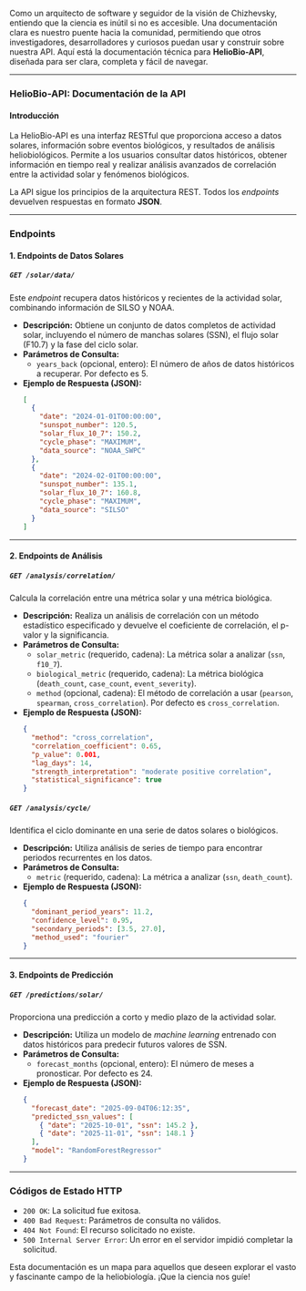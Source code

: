 Como un arquitecto de software y seguidor de la visión de Chizhevsky, entiendo que la ciencia es inútil si no es accesible. Una documentación clara es nuestro puente hacia la comunidad, permitiendo que otros investigadores, desarrolladores y curiosos puedan usar y construir sobre nuestra API. Aquí está la documentación técnica para **HelioBio-API**, diseñada para ser clara, completa y fácil de navegar.

-----

### **HelioBio-API: Documentación de la API**

#### **Introducción**

La HelioBio-API es una interfaz RESTful que proporciona acceso a datos solares, información sobre eventos biológicos, y resultados de análisis heliobiológicos. Permite a los usuarios consultar datos históricos, obtener información en tiempo real y realizar análisis avanzados de correlación entre la actividad solar y fenómenos biológicos.

La API sigue los principios de la arquitectura REST. Todos los *endpoints* devuelven respuestas en formato **JSON**.

-----

### **Endpoints**

#### **1. Endpoints de Datos Solares**

##### `GET /solar/data/`

Este *endpoint* recupera datos históricos y recientes de la actividad solar, combinando información de SILSO y NOAA.

  * **Descripción:** Obtiene un conjunto de datos completos de actividad solar, incluyendo el número de manchas solares (SSN), el flujo solar (F10.7) y la fase del ciclo solar.
  * **Parámetros de Consulta:**
      * `years_back` (opcional, entero): El número de años de datos históricos a recuperar. Por defecto es 5.
  * **Ejemplo de Respuesta (JSON):**
    ```json
    [
      {
        "date": "2024-01-01T00:00:00",
        "sunspot_number": 120.5,
        "solar_flux_10_7": 150.2,
        "cycle_phase": "MAXIMUM",
        "data_source": "NOAA_SWPC"
      },
      {
        "date": "2024-02-01T00:00:00",
        "sunspot_number": 135.1,
        "solar_flux_10_7": 160.8,
        "cycle_phase": "MAXIMUM",
        "data_source": "SILSO"
      }
    ]
    ```

-----

#### **2. Endpoints de Análisis**

##### `GET /analysis/correlation/`

Calcula la correlación entre una métrica solar y una métrica biológica.

  * **Descripción:** Realiza un análisis de correlación con un método estadístico especificado y devuelve el coeficiente de correlación, el p-valor y la significancia.
  * **Parámetros de Consulta:**
      * `solar_metric` (requerido, cadena): La métrica solar a analizar (`ssn`, `f10_7`).
      * `biological_metric` (requerido, cadena): La métrica biológica (`death_count`, `case_count`, `event_severity`).
      * `method` (opcional, cadena): El método de correlación a usar (`pearson`, `spearman`, `cross_correlation`). Por defecto es `cross_correlation`.
  * **Ejemplo de Respuesta (JSON):**
    ```json
    {
      "method": "cross_correlation",
      "correlation_coefficient": 0.65,
      "p_value": 0.001,
      "lag_days": 14,
      "strength_interpretation": "moderate positive correlation",
      "statistical_significance": true
    }
    ```

##### `GET /analysis/cycle/`

Identifica el ciclo dominante en una serie de datos solares o biológicos.

  * **Descripción:** Utiliza análisis de series de tiempo para encontrar periodos recurrentes en los datos.
  * **Parámetros de Consulta:**
      * `metric` (requerido, cadena): La métrica a analizar (`ssn`, `death_count`).
  * **Ejemplo de Respuesta (JSON):**
    ```json
    {
      "dominant_period_years": 11.2,
      "confidence_level": 0.95,
      "secondary_periods": [3.5, 27.0],
      "method_used": "fourier"
    }
    ```

-----

#### **3. Endpoints de Predicción**

##### `GET /predictions/solar/`

Proporciona una predicción a corto y medio plazo de la actividad solar.

  * **Descripción:** Utiliza un modelo de *machine learning* entrenado con datos históricos para predecir futuros valores de SSN.
  * **Parámetros de Consulta:**
      * `forecast_months` (opcional, entero): El número de meses a pronosticar. Por defecto es 24.
  * **Ejemplo de Respuesta (JSON):**
    ```json
    {
      "forecast_date": "2025-09-04T06:12:35",
      "predicted_ssn_values": [
        { "date": "2025-10-01", "ssn": 145.2 },
        { "date": "2025-11-01", "ssn": 148.1 }
      ],
      "model": "RandomForestRegressor"
    }
    ```

-----

### **Códigos de Estado HTTP**

  * `200 OK`: La solicitud fue exitosa.
  * `400 Bad Request`: Parámetros de consulta no válidos.
  * `404 Not Found`: El recurso solicitado no existe.
  * `500 Internal Server Error`: Un error en el servidor impidió completar la solicitud.

Esta documentación es un mapa para aquellos que deseen explorar el vasto y fascinante campo de la heliobiología. ¡Que la ciencia nos guíe\!

